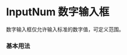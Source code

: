 # InputNum 数字输入框

数字输入框仅允许输入标准的数字值，可定义范围。


### 基本用法


<d-input-number :placeholder="Please Enter"></d-input-number>
